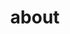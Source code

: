---
layout: profiles
permalink: /about/
title: about
description: my journey and what I like to do
nav: true
nav_order: 7
updates: false

profiles:
  # if you want to include more than one profile, just replicate the following block
  # and create one content file for each profile inside _pages/
  - align: right
    image: pictures/paris.jpg
    content: about_einstein.md
    image_circular: false # crops the image to make it circular
    more_info: >
      <p>2023-12-11 16:42:00</p>
      <p>Paris, France</p>
  - align: left
    image: pictures/gym.jpg
    content: about_einstein.md
    image_circular: false # crops the image to make it circular
    more_info: >
      <p>2023-6-17 15:41:00</p>
      <p>Atlanta, Georgia</p>
  - align: right
    image: pictures/art.jpg
    content: about_einstein.md
    image_circular: false # crops the image to make it circular
    more_info: >
      <p>2023-9-12 15:57:00</p>
      <p>Lisbon, Portugal</p>
---